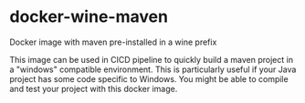 # docker-wine-maven
Docker image with maven pre-installed in a wine prefix

This image can be used in CICD pipeline to quickly build a maven project in a "windows" compatible environment. This is particularly useful if your Java project has some code specific to Windows. You might be able to compile and test your project with this docker image.
